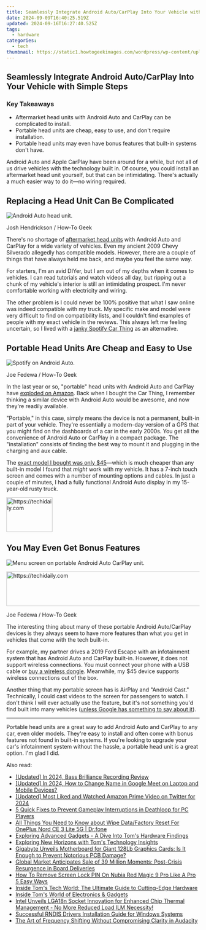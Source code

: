 ```yaml
---
title: Seamlessly Integrate Android Auto/CarPlay Into Your Vehicle with Simple Steps
date: 2024-09-09T16:40:25.519Z
updated: 2024-09-16T16:27:40.525Z
tags:
  - hardware
categories:
  - tech
thumbnail: https://static1.howtogeekimages.com/wordpress/wp-content/uploads/2024/06/pxl_20240620_205318699-portrait-2.jpg
---
```


## Seamlessly Integrate Android Auto/CarPlay Into Your Vehicle with Simple Steps

### Key Takeaways

* Aftermarket head units with Android Auto and CarPlay can be complicated to install.
* Portable head units are cheap, easy to use, and don't require installation.
* Portable head units may even have bonus features that built-in systems don't have.

 Android Auto and Apple CarPlay have been around for a while, but not all of us drive vehicles with the technology built in. Of course, you could install an aftermarket head unit yourself, but that can be intimidating. There's actually a much easier way to do it—no wiring required.

##  Replacing a Head Unit Can Be Complicated

![Android Auto head unit.](https://static1.howtogeekimages.com/wordpress/wp-content/uploads/2023/08/android-auto-head-unit.jpg) 

Josh Hendrickson / How-To Geek

 There's no shortage of [aftermarket head units](https://www.amazon.com/s?k=head+unit+android+auto+carplay&crid=2O83FE2M7KSG8&sprefix=head+unit+android+auto+carplay%2Caps%2C84&ref=nb%5Fsb%5Fnoss%5F2&tag=hotoge-20&ascsubtag=UUhtgUeUpU2003734&asc%5Frefurl=https%3A%2F%2Fwww.howtogeek.com%2Fadding-android-auto-or-carplay-to-your-car-is-easier-than-you-think%2F&asc%5Fcampaign=Evergreen) with Android Auto and CarPlay for a wide variety of vehicles. Even my ancient 2009 Chevy Silverado allegedly has compatible models. However, there are a couple of things that have always held me back, and maybe you feel the same way.

 For starters, I'm an avid DIYer, but I am out of my depths when it comes to vehicles. I can read tutorials and watch videos all day, but ripping out a chunk of my vehicle's interior is still an intimidating prospect. I'm never comfortable working with electricity and wiring.

 The other problem is I could never be 100% positive that what I saw online was indeed compatible with my truck. My specific make and model were very difficult to find on compatibility lists, and I couldn't find examples of people with my exact vehicle in the reviews. This always left me feeling uncertain, so I lived with a [janky Spotify Car Thing](https://ios-unlock.techidaily.com/in-2024-apple-iphone-xr-asking-for-passcode-after-ios-1714-update-what-to-do-by-drfone-ios/) as an alternative.

##  Portable Head Units Are Cheap and Easy to Use

![Spotify on Android Auto.](https://static1.howtogeekimages.com/wordpress/wp-content/uploads/2024/06/pxl_20240620_205536997.jpg) 

Joe Fedewa / How-To Geek

 In the last year or so, "portable" head units with Android Auto and CarPlay have [exploded on Amazon](https://www.amazon.com/s?k=portable+android+auto+carplay&crid=3JHHHRHWQBPCW&sprefix=portable+android+auto+carplay%2Caps%2C94&ref=nb%5Fsb%5Fnoss%5F1&tag=hotoge-20&ascsubtag=UUhtgUeUpU2003734&asc%5Frefurl=https%3A%2F%2Fwww.howtogeek.com%2Fadding-android-auto-or-carplay-to-your-car-is-easier-than-you-think%2F&asc%5Fcampaign=Evergreen). Back when I bought the Car Thing, I remember thinking a similar device with Android Auto would be awesome, and now they're readily available.

 "Portable," in this case, simply means the device is not a permanent, built-in part of your vehicle. They're essentially a modern-day version of a GPS that you might find on the dashboards of a car in the early 2000s. You get all the convenience of Android Auto or CarPlay in a compact package. The "installation" consists of finding the best way to mount it and plugging in the charging and aux cable.

 The [exact model I bought was only $45](https://www.amazon.com/dp/B0BZV25TPC?tag=hotoge-20&ascsubtag=UUhtgUeUpU2003734&asc%5Frefurl=https%3A%2F%2Fwww.howtogeek.com%2Fadding-android-auto-or-carplay-to-your-car-is-easier-than-you-think%2F&asc%5Fcampaign=Evergreen)—which is much cheaper than any built-in model I found that _might_ work with my vehicle. It has a 7-inch touch screen and comes with a number of mounting options and cables. In just a couple of minutes, I had a fully functional Android Auto display in my 15-year-old rusty truck.

<!-- affiliate ads begin -->
<a href="https://aligracehair.sjv.io/c/5597632/2135348/19272" target="_top" id="2135348">
  <img src="//a.impactradius-go.com/display-ad/19272-2135348" border="0" alt="https://techidaily.com" width="120" height="90"/>
</a>
<img height="0" width="0" src="https://aligracehair.sjv.io/i/5597632/2135348/19272" style="position:absolute;visibility:hidden;" border="0" />
<!-- affiliate ads end -->

##  You May Even Get Bonus Features

![Menu screen on portable Android Auto CarPlay unit.](https://static1.howtogeekimages.com/wordpress/wp-content/uploads/2024/06/pxl_20240620_204936613.jpg) 

<!-- affiliate ads begin -->
<a href="https://appsumo.8odi.net/c/5597632/2123729/7443" target="_top" id="2123729">
  <img src="//a.impactradius-go.com/display-ad/7443-2123729" border="0" alt="https://techidaily.com" width="600" height="90"/>
</a>
<img height="0" width="0" src="https://appsumo.8odi.net/i/5597632/2123729/7443" style="position:absolute;visibility:hidden;" border="0" />
<!-- affiliate ads end -->

Joe Fedewa / How-To Geek

 The interesting thing about many of these portable Android Auto/CarPlay devices is they always seem to have more features than what you get in vehicles that come with the tech built-in.

 For example, my partner drives a 2019 Ford Escape with an infotainment system that has Android Auto and CarPlay built-in. However, it does not support wireless connections. You must connect your phone with a USB cable or [buy a wireless dongle](https://smart-video-editing.techidaily.com/updated-2024-approved-from-footage-to-film-the-ultimate-free-gopro-hd-video-editing-guide/). Meanwhile, my $45 device supports wireless connections out of the box.

 Another thing that my portable screen has is AirPlay and "Android Cast." Technically, I could cast videos to the screen for passengers to watch. I don't think I will ever actually use the feature, but it's not something you'd find built into many vehicles ([unless Google has something to say about it](https://extra-lessons.techidaily.com/best-movie-trailers/)).

---

 Portable head units are a great way to add Android Auto and CarPlay to any car, even older models. They're easy to install and often come with bonus features not found in built-in systems. If you're looking to upgrade your car's infotainment system without the hassle, a portable head unit is a great option. I'm glad I did.

<ins class="adsbygoogle"
     style="display:block"
     data-ad-format="autorelaxed"
     data-ad-client="ca-pub-7571918770474297"
     data-ad-slot="1223367746"></ins>

<ins class="adsbygoogle"
     style="display:block"
     data-ad-client="ca-pub-7571918770474297"
     data-ad-slot="8358498916"
     data-ad-format="auto"
     data-full-width-responsive="true"></ins>

<span class="atpl-alsoreadstyle">Also read:</span>
<div><ul>
<li><a href="https://screen-video-capture.techidaily.com/updated-in-2024-bass-brilliance-recording-review/"><u>[Updated] In 2024, Bass Brilliance Recording Review</u></a></li>
<li><a href="https://video-capture.techidaily.com/updated-in-2024-how-to-change-name-in-google-meet-on-laptop-and-mobile-devices/"><u>[Updated] In 2024, How to Change Name in Google Meet on Laptop and Mobile Devices?</u></a></li>
<li><a href="https://twitter-clips.techidaily.com/updated-most-liked-and-watched-amazon-prime-video-on-twitter-for-2024/"><u>[Updated] Most Liked and Watched Amazon Prime Video on Twitter for 2024</u></a></li>
<li><a href="https://win-able.techidaily.com/5-quick-fixes-to-prevent-gameplay-interruptions-in-deathloop-for-pc-players/"><u>5 Quick Fixes to Prevent Gameplay Interruptions in Deathloop for PC Players</u></a></li>
<li><a href="https://phone-solutions.techidaily.com/all-things-you-need-to-know-about-wipe-datafactory-reset-for-oneplus-nord-ce-3-lite-5g-drfone-by-drfone-reset-android-reset-android/"><u>All Things You Need to Know about Wipe Data/Factory Reset For OnePlus Nord CE 3 Lite 5G | Dr.fone</u></a></li>
<li><a href="https://hardware-tips.techidaily.com/exploring-advanced-gadgets-a-dive-into-toms-hardware-findings/"><u>Exploring Advanced Gadgets - A Dive Into Tom's Hardware Findings</u></a></li>
<li><a href="https://hardware-tips.techidaily.com/exploring-new-horizons-with-toms-technology-insights/"><u>Exploring New Horizons with Tom's Technology Insights</u></a></li>
<li><a href="https://hardware-tips.techidaily.com/gigabyte-unveils-motherboard-for-giant-128lb-graphics-cards-is-it-enough-to-prevent-notorious-pcb-damage/"><u>Gigabyte Unveils Motherboard for Giant 128Lb Graphics Cards: Is It Enough to Prevent Notorious PCB Damage?</u></a></li>
<li><a href="https://hardware-tips.techidaily.com/global-market-anticipates-sale-of-39-million-moments-post-crisis-resurgence-in-board-deliveries/"><u>Global Market Anticipates Sale of 39 Million Moments: Post-Crisis Resurgence in Board Deliveries</u></a></li>
<li><a href="https://easy-unlock-android.techidaily.com/how-to-remove-screen-lock-pin-on-nubia-red-magic-9-pro-like-a-pro-5-easy-ways-by-drfone-android/"><u>How To Remove Screen Lock PIN On Nubia Red Magic 9 Pro Like A Pro 5 Easy Ways</u></a></li>
<li><a href="https://hardware-tips.techidaily.com/inside-toms-tech-world-the-ultimate-guide-to-cutting-edge-hardware/"><u>Inside Tom's Tech World: The Ultimate Guide to Cutting-Edge Hardware</u></a></li>
<li><a href="https://hardware-tips.techidaily.com/inside-toms-world-of-electronics-and-gadgets/"><u>Inside Tom's World of Electronics & Gadgets</u></a></li>
<li><a href="https://hardware-tips.techidaily.com/intel-unveils-lga18n-socket-innovation-for-enhanced-chip-thermal-management-no-more-reduced-load-ilm-necessity/"><u>Intel Unveils LGA18n Socket Innovation for Enhanced Chip Thermal Management - No More Reduced Load ILM Necessity!</u></a></li>
<li><a href="https://driver-download.techidaily.com/successful-rndis-drivers-installation-guide-for-windows-systems/"><u>Successful RNDIS Drivers Installation Guide for Windows Systems</u></a></li>
<li><a href="https://audio-shaping.techidaily.com/the-art-of-frequency-shifting-without-compromising-clarity-in-audacity/"><u>The Art of Frequency Shifting Without Compromising Clarity in Audacity</u></a></li>
</ul></div>

